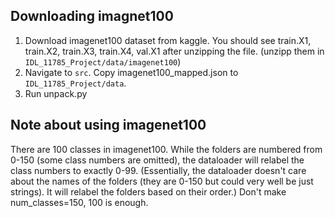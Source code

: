 ## Downloading imagnet100
1. Download imagenet100 dataset from kaggle. You should see train.X1, train.X2, train.X3, train.X4, val.X1 after unzipping the file. (unzipp them in `IDL_11785_Project/data/imagenet100`)
2. Navigate to `src`. Copy imagenet100_mapped.json to `IDL_11785_Project/data`.
3. Run unpack.py

## Note about using imagenet100 
There are 100 classes in imagenet100. While the folders are numbered from 0-150 (some class numbers are omitted), the dataloader will relabel the class numbers to exactly 0-99. (Essentially, the dataloader doesn't care about the names of the folders (they are 0-150 but could very well be just strings). It will relabel the folders based on their order.) Don't make num_classes=150, 100 is enough.